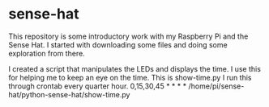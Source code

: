 # sense-hat
This repository is some introductory work with my Raspberry Pi and the Sense Hat.
I started with downloading some files and doing some exploration from there.

I created a script that manipulates the LEDs and displays the time.  I use this for helping me to keep an eye on the time.  This is show-time.py
I run this through crontab every quarter hour.
0,15,30,45 * * * * /home/pi/sense-hat/python-sense-hat/show-time.py


